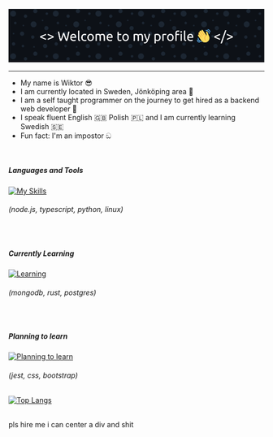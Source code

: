 ![Header](./test3.png)

<hr>

<div id="about">
    <ul>
        <li>
            My name is Wiktor 😎
        </li>
        <li>
            I am currently located in Sweden, Jönköping area 💯
        </li>
        <li>
            I am a self taught programmer on the journey to get hired as a backend web developer 🚀
        </li>
        <li>
            I speak fluent English 🇬🇧 Polish 🇵🇱 and I am currently learning Swedish 🇸🇪
        </li>
        <li>
            Fun fact: I'm an impostor ඞ
        </li>
    </ul>
</div>
    
    
<br>         
               
               
<h5>Languages and Tools</h5>

[![My Skills](https://skillicons.dev/icons?i=nodejs,ts,python,linux)](https://skillicons.dev)

<h6>(node.js, typescript, python, linux)</h6>


<br>


<h5>Currently Learning</h5>

[![Learning](https://skillicons.dev/icons?i=mongodb,rust,postgresql)](https://skillicons.dev)

<h6>(mongodb, rust, postgres)</h6>


<br>


<h5>Planning to learn</h5>

[![Planning to learn](https://skillicons.dev/icons?i=jest,css,bootstrap)](https://skillicons.dev)

<h6>(jest, css, bootstrap)</h6>


[![Top Langs](https://github-readme-stats.vercel.app/api/top-langs/?username=anuraghazra&layout=compact)](https://github.com/anuraghazra/github-readme-stats)


    
<br>
pls hire me i can center a div and shit
